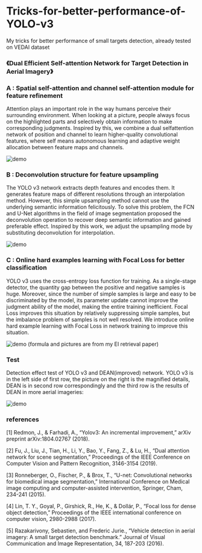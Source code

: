 # Tricks-for-better-performance-of-YOLO-v3

My tricks for better performance of small targets detection, already tested on VEDAI dataset

### 《Dual Efficient Self-attention Network for Target Detection in Aerial Imagery》 


### A : Spatial self-attention and channel self-attention module for feature refinement
Attention plays an important role in the way humans perceive their surrounding environment. When looking at a picture, people always focus on the highlighted parts and selectively obtain information to make corresponding judgments. Inspired by this, we combine a dual selfattention network of position and channel to learn higher-quality convolutional features, where self means autonomous learning and adaptive weight allocation between feature maps and channels.

![demo](https://github.com/Realwhisky/Tricks-for-better-performance-of-YOLO-v3/blob/master/Attention.jpg)

### B : Deconvolution structure for feature upsampling
The YOLO v3 network extracts depth features and encodes them. It generates feature maps of different resolutions through an interpolation method. However, this simple upsampling method cannot use the underlying semantic information felicitously. To solve this problem, the FCN and U-Net algorithms in the field of image segmentation proposed the deconvolution operation to recover deep semantic information and gained preferable effect. Inspired by this work, we adjust the upsampling mode by substituting deconvolution for interpolation.

![demo](https://github.com/Realwhisky/Tricks-for-better-performance-of-YOLO-v3/blob/master/deconvolution.jpg)

### C : Online hard examples learning with Focal Loss for better classification
YOLO v3 uses the cross-entropy loss function for training. As a single-stage detector, the quantity gap between the positive and negative samples is huge. Moreover, since the number of simple samples is large and easy to be discriminated by the model, its parameter update cannot improve the judgment ability of the model, making the entire training inefficient. Focal Loss improves this situation by relatively suppressing simple samples, but the imbalance problem of samples is not well resolved. We introduce online hard example learning with Focal Loss in network training to improve this situation.

![demo](https://github.com/Realwhisky/Tricks-for-better-performance-of-YOLO-v3/blob/master/OH-Focal%20Loss.jpg)
(formula and pictures are from my EI retrieval paper)

### Test
Detection effect test of YOLO v3 and DEAN(improved) network. YOLO v3 is in the left side of first row, the picture on the right is the magnified details, DEAN is in second row correspondingly and the third row is the results of DEAN in more aerial imageries:

![demo](https://github.com/Realwhisky/Tricks-for-better-performance-of-YOLO-v3/blob/master/test.jpg)

### references
[1] Redmon, J., & Farhadi, A., “Yolov3: An incremental improvement,” arXiv preprint arXiv:1804.02767 (2018).

[2] Fu, J., Liu, J., Tian, H., Li, Y., Bao, Y., Fang, Z., & Lu, H., “Dual attention network for scene segmentation,” Proceedings of the IEEE Conference on Computer Vision and Pattern Recognition, 3146-3154 (2019).

[3] Ronneberger, O., Fischer, P., & Brox, T., “U-net: Convolutional networks for biomedical image segmentation,” International Conference on Medical image computing and computer-assisted intervention, Springer, Cham, 234-241 (2015).

[4] Lin, T. Y., Goyal, P., Girshick, R., He, K., & Dollár, P., “Focal loss for dense object detection,” Proceedings of the IEEE international conference on computer vision, 2980-2988 (2017).

[5] Razakarivony, Sebastien, and Frederic Jurie., “Vehicle detection in aerial imagery: A small target detection benchmark.” Journal of Visual Communication and Image Representation, 34, 187-203 (2016).
